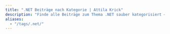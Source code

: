 ```yaml
---
title: ".NET Beiträge nach Kategorie | Attila Krick"
description: "Finde alle Beiträge zum Thema .NET sauber kategorisiert – für Entwickler, Softwarearchitekten & Freiberufler."
aliases:
  - "/tags/.net/"
---
```

